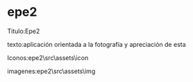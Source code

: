 # epe2
Titulo:Epe2

texto:aplicación orientada a la fotografía y apreciación de esta

Iconos:epe2\src\assets\icon

imagenes:epe2\src\assets\img
